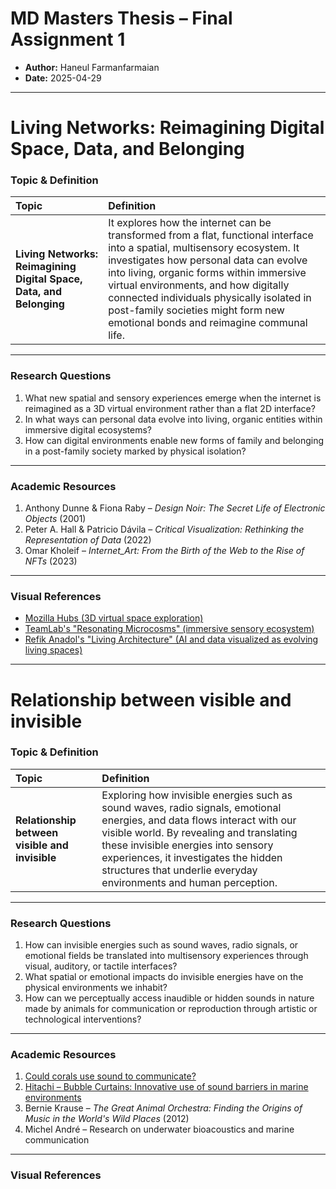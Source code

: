 # MD Masters Thesis – Final Assignment 1

- **Author:** Haneul Farmanfarmaian
- **Date:** 2025-04-29

---

# Living Networks: Reimagining Digital Space, Data, and Belonging

### Topic & Definition

| Topic                                                               | Definition                                                                                                                                                                                                                                                                                                                                                                                |
| :------------------------------------------------------------------ | :---------------------------------------------------------------------------------------------------------------------------------------------------------------------------------------------------------------------------------------------------------------------------------------------------------------------------------------------------------------------------------------- |
| **Living Networks: Reimagining Digital Space, Data, and Belonging** | It explores how the internet can be transformed from a flat, functional interface into a spatial, multisensory ecosystem. It investigates how personal data can evolve into living, organic forms within immersive virtual environments, and how digitally connected individuals physically isolated in post-family societies might form new emotional bonds and reimagine communal life. |

---

### Research Questions

1. What new spatial and sensory experiences emerge when the internet is reimagined as a 3D virtual environment rather than a flat 2D interface?
2. In what ways can personal data evolve into living, organic entities within immersive digital ecosystems?
3. How can digital environments enable new forms of family and belonging in a post-family society marked by physical isolation?

---

### Academic Resources

1. Anthony Dunne & Fiona Raby – _Design Noir: The Secret Life of Electronic Objects_ (2001)
2. Peter A. Hall & Patricio Dávila – _Critical Visualization: Rethinking the Representation of Data_ (2022)
3. Omar Kholeif – _Internet_Art: From the Birth of the Web to the Rise of NFTs_ (2023)

---

### Visual References

- [Mozilla Hubs (3D virtual space exploration)](https://blog.mozilla.org/en/mozilla/mozilla-hubs-3d-vr-platform/)
- [TeamLab's "Resonating Microcosms" (immersive sensory ecosystem)](https://www.teamlab.art/en/works/resonating-microcosms/)
- [Refik Anadol's "Living Architecture" (AI and data visualized as evolving living spaces)](https://refikanadolstudio.com/projects/living-architecture-casa-batllo/)

---

# Relationship between visible and invisible

### Topic & Definition

| Topic                                          | Definition                                                                                                                                                                                                                                                                                                               |
| :--------------------------------------------- | :----------------------------------------------------------------------------------------------------------------------------------------------------------------------------------------------------------------------------------------------------------------------------------------------------------------------- |
| **Relationship between visible and invisible** | Exploring how invisible energies such as sound waves, radio signals, emotional energies, and data flows interact with our visible world. By revealing and translating these invisible energies into sensory experiences, it investigates the hidden structures that underlie everyday environments and human perception. |

---

### Research Questions

1. How can invisible energies such as sound waves, radio signals, or emotional fields be translated into multisensory experiences through visual, auditory, or tactile interfaces?
2. What spatial or emotional impacts do invisible energies have on the physical environments we inhabit?
3. How can we perceptually access inaudible or hidden sounds in nature made by animals for communication or reproduction through artistic or technological interventions?

---

### Academic Resources

1. [Could corals use sound to communicate?](https://www.asbmb.org/asbmb-today/science/042821/could-corals-use-sound-to-communicate)
2. [Hitachi – Bubble Curtains: Innovative use of sound barriers in marine environments](https://www.wired.com/sponsored/story/hitachi-bubble-curtains/)
3. Bernie Krause – _The Great Animal Orchestra: Finding the Origins of Music in the World's Wild Places_ (2012)
4. Michel André – Research on underwater bioacoustics and marine communication

---

### Visual References

